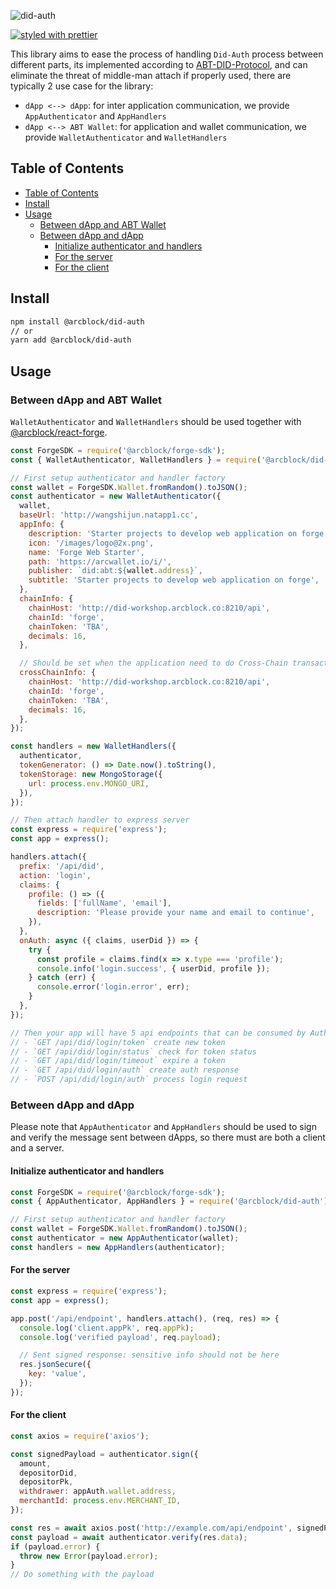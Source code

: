 ![did-auth](https://www.arcblock.io/.netlify/functions/badge/?text=did-auth)

[![styled with prettier](https://img.shields.io/badge/styled_with-prettier-ff69b4.svg)](https://github.com/prettier/prettier)

This library aims to ease the process of handling `Did-Auth` process between different parts, its implemented according to [ABT-DID-Protocol](https://github.com/ArcBlock/abt-did-spec), and can eliminate the threat of middle-man attach if properly used, there are typically 2 use case for the library:

- `dApp <--> dApp`: for inter application communication, we provide `AppAuthenticator` and `AppHandlers`
- `dApp <--> ABT Wallet`: for application and wallet communication, we provide `WalletAuthenticator` and `WalletHandlers`

## Table of Contents

- [Table of Contents](#Table-of-Contents)
- [Install](#Install)
- [Usage](#Usage)
  - [Between dApp and ABT Wallet](#Between-dApp-and-ABT-Wallet)
  - [Between dApp and dApp](#Between-dApp-and-dApp)
    - [Initialize authenticator and handlers](#Initialize-authenticator-and-handlers)
    - [For the server](#For-the-server)
    - [For the client](#For-the-client)

## Install

```sh
npm install @arcblock/did-auth
// or
yarn add @arcblock/did-auth
```

## Usage

### Between dApp and ABT Wallet

`WalletAuthenticator` and `WalletHandlers` should be used together with [@arcblock/react-forge](https://www.npmjs.com/package/@arcblock/react-forge).

```js
const ForgeSDK = require('@arcblock/forge-sdk');
const { WalletAuthenticator, WalletHandlers } = require('@arcblock/did-auth');

// First setup authenticator and handler factory
const wallet = ForgeSDK.Wallet.fromRandom().toJSON();
const authenticator = new WalletAuthenticator({
  wallet,
  baseUrl: 'http://wangshijun.natapp1.cc',
  appInfo: {
    description: 'Starter projects to develop web application on forge',
    icon: '/images/logo@2x.png',
    name: 'Forge Web Starter',
    path: 'https://arcwallet.io/i/',
    publisher: `did:abt:${wallet.address}`,
    subtitle: 'Starter projects to develop web application on forge',
  },
  chainInfo: {
    chainHost: 'http://did-workshop.arcblock.co:8210/api',
    chainId: 'forge',
    chainToken: 'TBA',
    decimals: 16,
  },

  // Should be set when the application need to do Cross-Chain transactions
  crossChainInfo: {
    chainHost: 'http://did-workshop.arcblock.co:8210/api',
    chainId: 'forge',
    chainToken: 'TBA',
    decimals: 16,
  },
});

const handlers = new WalletHandlers({
  authenticator,
  tokenGenerator: () => Date.now().toString(),
  tokenStorage: new MongoStorage({
    url: process.env.MONGO_URI,
  }),
});

// Then attach handler to express server
const express = require('express');
const app = express();

handlers.attach({
  prefix: '/api/did',
  action: 'login',
  claims: {
    profile: () => ({
      fields: ['fullName', 'email'],
      description: 'Please provide your name and email to continue',
    }),
  },
  onAuth: async ({ claims, userDid }) => {
    try {
      const profile = claims.find(x => x.type === 'profile');
      console.info('login.success', { userDid, profile });
    } catch (err) {
      console.error('login.error', err);
    }
  },
});

// Then your app will have 5 api endpoints that can be consumed by AuthComponent
// - `GET /api/did/login/token` create new token
// - `GET /api/did/login/status` check for token status
// - `GET /api/did/login/timeout` expire a token
// - `GET /api/did/login/auth` create auth response
// - `POST /api/did/login/auth` process login request
```

### Between dApp and dApp

Please note that `AppAuthenticator` and `AppHandlers` should be used to sign and verify the message sent between dApps, so there must are both a client and a server.

#### Initialize authenticator and handlers

```js
const ForgeSDK = require('@arcblock/forge-sdk');
const { AppAuthenticator, AppHandlers } = require('@arcblock/did-auth');

// First setup authenticator and handler factory
const wallet = ForgeSDK.Wallet.fromRandom().toJSON();
const authenticator = new AppAuthenticator(wallet);
const handlers = new AppHandlers(authenticator);
```

#### For the server

```js
const express = require('express');
const app = express();

app.post('/api/endpoint', handlers.attach(), (req, res) => {
  console.log('client.appPk', req.appPk);
  console.log('verified payload', req.payload);

  // Sent signed response: sensitive info should not be here
  res.jsonSecure({
    key: 'value',
  });
});
```

#### For the client

```js
const axios = require('axios');

const signedPayload = authenticator.sign({
  amount,
  depositorDid,
  depositorPk,
  withdrawer: appAuth.wallet.address,
  merchantId: process.env.MERCHANT_ID,
});

const res = await axios.post('http://example.com/api/endpoint', signedPayload);
const payload = await authenticator.verify(res.data);
if (payload.error) {
  throw new Error(payload.error);
}
// Do something with the payload
```
